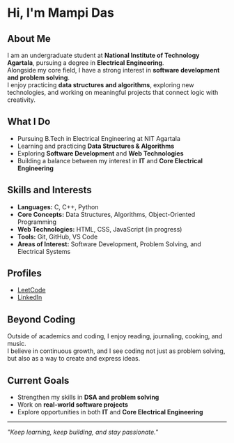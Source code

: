 # Hi, I'm Mampi Das

## About Me
I am an undergraduate student at **National Institute of Technology Agartala**, pursuing a degree in **Electrical Engineering**.  
Alongside my core field, I have a strong interest in **software development and problem solving**.  
I enjoy practicing **data structures and algorithms**, exploring new technologies, and working on meaningful projects that connect logic with creativity.  

## What I Do
- Pursuing B.Tech in Electrical Engineering at NIT Agartala  
- Learning and practicing **Data Structures & Algorithms**  
- Exploring **Software Development** and **Web Technologies**  
- Building a balance between my interest in **IT** and **Core Electrical Engineering**  

## Skills and Interests
- **Languages:** C, C++, Python  
- **Core Concepts:** Data Structures, Algorithms, Object-Oriented Programming  
- **Web Technologies:** HTML, CSS, JavaScript (in progress)  
- **Tools:** Git, GitHub, VS Code  
- **Areas of Interest:** Software Development, Problem Solving, and Electrical Systems  

## Profiles
- [LeetCode](https://leetcode.com/u/Mampi_Das_11/)  
- [LinkedIn](https://www.linkedin.com/in/mampi-das-49452b309/)  

## Beyond Coding
Outside of academics and coding, I enjoy reading, journaling, cooking, and music.  
I believe in continuous growth, and I see coding not just as problem solving, but also as a way to create and express ideas.  

## Current Goals
- Strengthen my skills in **DSA and problem solving**  
- Work on **real-world software projects**  
- Explore opportunities in both **IT** and **Core Electrical Engineering**  

---
*"Keep learning, keep building, and stay passionate."*

